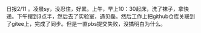 日报2/11 。凌晨sy，没忍住，好累。上午，早上10：30起床，洗了袜子，拿快递。下午摆到3点半，然后去了实验室，遇见磊。然后工作上把github仓库关联到了gitee上，完成了同步。但是一直pbs提交失败，没搞明白为什么。
